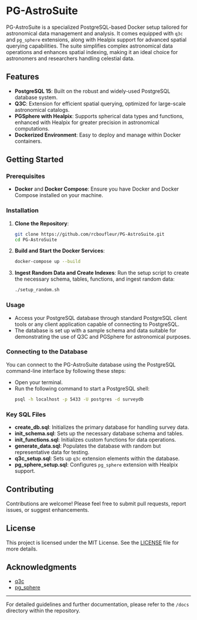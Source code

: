 # PG-AstroSuite

PG-AstroSuite is a specialized PostgreSQL-based Docker setup tailored for astronomical data management and analysis. It comes equipped with `q3c` and `pg_sphere` extensions, along with Healpix support for advanced spatial querying capabilities. The suite simplifies complex astronomical data operations and enhances spatial indexing, making it an ideal choice for astronomers and researchers handling celestial data.

## Features

- **PostgreSQL 15**: Built on the robust and widely-used PostgreSQL database system.
- **Q3C**: Extension for efficient spatial querying, optimized for large-scale astronomical catalogs.
- **PGSphere with Healpix**: Supports spherical data types and functions, enhanced with Healpix for greater precision in astronomical computations.
- **Dockerized Environment**: Easy to deploy and manage within Docker containers.

## Getting Started

### Prerequisites

- **Docker** and **Docker Compose**: Ensure you have Docker and Docker Compose installed on your machine.

### Installation

1. **Clone the Repository**:
    ```bash
    git clone https://github.com/rcboufleur/PG-AstroSuite.git
    cd PG-AstroSuite
    ```

2. **Build and Start the Docker Services**:
    ```bash
    docker-compose up --build
    ```

3. **Ingest Random Data and Create Indexes**:
    Run the setup script to create the necessary schema, tables, functions, and ingest random data:
    ```bash
    ./setup_random.sh
    ```

### Usage

- Access your PostgreSQL database through standard PostgreSQL client tools or any client application capable of connecting to PostgreSQL.
- The database is set up with a sample schema and data suitable for demonstrating the use of Q3C and PGSphere for astronomical purposes.

### Connecting to the Database

You can connect to the PG-AstroSuite database using the PostgreSQL command-line interface by following these steps:

- Open your terminal.
- Run the following command to start a PostgreSQL shell:
  ```bash
  psql -h localhost -p 5433 -U postgres -d surveydb

### Key SQL Files

- **create_db.sql**: Initializes the primary database for handling survey data.
- **init_schema.sql**: Sets up the necessary database schema and tables.
- **init_functions.sql**: Initializes custom functions for data operations.
- **generate_data.sql**: Populates the database with random but representative data for testing.
- **q3c_setup.sql**: Sets up `q3c` extension elements within the database.
- **pg_sphere_setup.sql**: Configures `pg_sphere` extension with Healpix support.

## Contributing

Contributions are welcome! Please feel free to submit pull requests, report issues, or suggest enhancements.

## License

This project is licensed under the MIT License. See the [LICENSE](LICENSE) file for more details.

## Acknowledgments

- [q3c](https://github.com/segasai/q3c)
- [pg_sphere](https://github.com/postgrespro/pgsphere)

---

For detailed guidelines and further documentation, please refer to the `/docs` directory within the repository.
